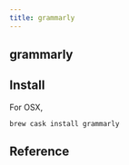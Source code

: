 ```yaml
---
title: grammarly
---
```


## grammarly

## Install
For OSX,

```
brew cask install grammarly
```


## Reference
